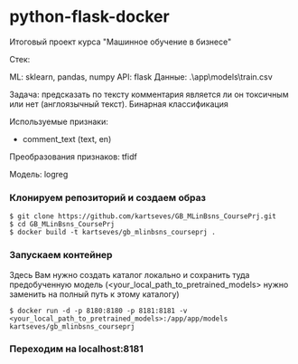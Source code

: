# python-flask-docker
Итоговый проект курса "Машинное обучение в бизнесе"

Стек:

ML: sklearn, pandas, numpy
API: flask
Данные: .\app\models\train.csv

Задача: предсказать по тексту комментария является ли он токсичным или нет (англоязычный текст). Бинарная классификация

Используемые признаки:

- comment_text (text, en)

Преобразования признаков: tfidf

Модель: logreg

### Клонируем репозиторий и создаем образ
```
$ git clone https://github.com/kartseves/GB_MLinBsns_CoursePrj.git
$ cd GB_MLinBsns_CoursePrj
$ docker build -t kartseves/gb_mlinbsns_courseprj .
```

### Запускаем контейнер

Здесь Вам нужно создать каталог локально и сохранить туда предобученную модель (<your_local_path_to_pretrained_models> нужно заменить на полный путь к этому каталогу)
```
$ docker run -d -p 8180:8180 -p 8181:8181 -v <your_local_path_to_pretrained_models>:/app/app/models kartseves/gb_mlinbsns_courseprj
```

### Переходим на localhost:8181
